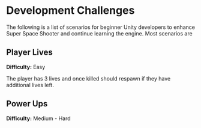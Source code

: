 # Development Challenges
The following is a list of scenarios for beginner Unity developers to enhance Super Space Shooter and continue learning the engine. Most scenarios are 

## Player Lives
**Difficulty:** Easy

The player has 3 lives and once killed should respawn if they have additional lives left.

## Power Ups
**Difficulty:** Medium - Hard



